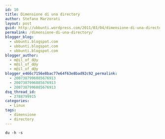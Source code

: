 ```yaml
---
id: 10
title: Dimensione di una directory
author: Stefano Marzorati
layout: post
guid: http://ubbunti.wordpress.com/2011/03/04/dimensione-di-una-directory
permalink: /dimensione-di-una-directory/
blogger_blog:
  - ubbunti.blogspot.com
  - ubbunti.blogspot.com
  - ubbunti.blogspot.com
blogger_author:
  - m@il_of_d@y
  - m@il_of_d@y
  - m@il_of_d@y
blogger_e466c7156e8bac77e64f63e8bad92c92_permalink:
  - 2007387996085676913
  - 2007387996085676913
  - 2007387996085676913
dsq_thread_id:
  - 2788799915
categories:
  - Linux
tags:
  - dimensione
  - directory
---
```

`du -h -s`